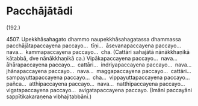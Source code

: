 # Pacchājātādi

(192.)

4507\. Upekkhāsahagato dhammo naupekkhāsahagatassa dhammassa pacchājātapaccayena paccayo…  tīṇi…  āsevanapaccayena paccayo…  nava…  kammapaccayena paccayo…  cha. (Cattāri sahajātā nānākkhaṇikā kātabbā, dve nānākkhaṇikā ca.) Vipākapaccayena paccayo…  nava…  āhārapaccayena paccayo…  cattāri…  indriyapaccayena paccayo…  nava…  jhānapaccayena paccayo…  nava…  maggapaccayena paccayo…  cattāri…  sampayuttapaccayena paccayo…  cha…  vippayuttapaccayena paccayo…  pañca…  atthipaccayena paccayo…  nava…  natthipaccayena paccayo…  vigatapaccayena paccayo…  avigatapaccayena paccayo. (Imāni paccayāni sappītikakaraṇena vibhajitabbāni.)
